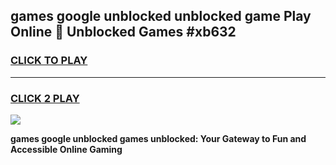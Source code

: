 
## games google unblocked unblocked game Play Online 👋 Unblocked Games #xb632
<h3>
<a href="https://premium.freeplayer.one?title=games_google_unblocked&ref=21F">CLICK TO PLAY</a></h3>
<hr>

<h3>
<a href="https://premium.freeplayer.one?title=games_google_unblocked&ref=21F">CLICK 2 PLAY</a>
  
</h3>

<a href="https://premium.freeplayer.one?title=games_google_unblocked&ref=21F/"><img src="https://clearcache.store/games.png"></a>


**games google unblocked games unblocked: Your Gateway to Fun and Accessible Online Gaming**
